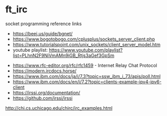 # ft_irc

socket programming reference links

- https://beej.us/guide/bgnet/
- https://www.bogotobogo.com/cplusplus/sockets_server_client.php
- https://www.tutorialspoint.com/unix_sockets/client_server_model.htm
- youtube playlist:  https://www.youtube.com/playlist?list=PLhnN2F9NiVmAMn9iGB_Rtjs3aGef3GpSm



* https://www.rfc-editor.org/rfc/rfc1459 - Internet Relay Chat Protocol
* https://modern.ircdocs.horse/
* https://www.ibm.com/docs/ja/i/7.3?topic=ssw_ibm_i_73/apis/poll.html
* https://www.ibm.com/docs/en/i/7.2?topic=clients-example-ipv4-ipv6-client
* https://irssi.org/documentation/
* https://github.com/irssi/irssi


http://chi.cs.uchicago.edu/chirc/irc_examples.html
